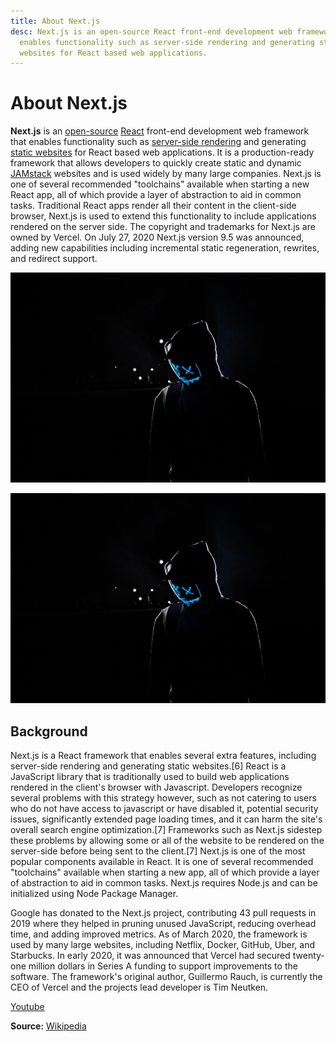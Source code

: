 ```yaml
---
title: About Next.js
desc: Next.js is an open-source React front-end development web framework that
  enables functionality such as server-side rendering and generating static
  websites for React based web applications.
---
```

# About Next.js

**Next.js** is an [open-source](https://en.wikipedia.org/wiki/Open-source) [React](https://en.wikipedia.org/wiki/React_(web_framework)) front-end development web framework that enables functionality such as [server-side rendering](https://en.wikipedia.org/wiki/Server-side_scripting) and generating [static websites](https://en.wikipedia.org/wiki/Static_web_page) for React based web applications. It is a production-ready framework that allows developers to quickly create static and dynamic [JAMstack](https://en.wikipedia.org/wiki/JAMstack) websites and is used widely by many large companies. Next.js is one of several recommended "toolchains" available when starting a new React app, all of which provide a layer of abstraction to aid in common tasks. Traditional React apps render all their content in the client-side browser, Next.js is used to extend this functionality to include applications rendered on the server side. The copyright and trademarks for Next.js are owned by Vercel. On July 27, 2020 Next.js version 9.5 was announced, adding new capabilities including incremental static regeneration, rewrites, and redirect support.

![Image of next js](/static/images/anonymous.jpg "Image of next js")

![Anonymous title](/static/images/anonymous.jpg "Anonymous title")

## Background

Next.js is a React framework that enables several extra features, including server-side rendering and generating static websites.\[6] React is a JavaScript library that is traditionally used to build web applications rendered in the client's browser with Javascript. Developers recognize several problems with this strategy however, such as not catering to users who do not have access to javascript or have disabled it, potential security issues, significantly extended page loading times, and it can harm the site's overall search engine optimization.\[7] Frameworks such as Next.js sidestep these problems by allowing some or all of the website to be rendered on the server-side before being sent to the client.\[7] Next.js is one of the most popular components available in React. It is one of several recommended "toolchains" available when starting a new app, all of which provide a layer of abstraction to aid in common tasks. Next.js requires Node.js and can be initialized using Node Package Manager.

Google has donated to the Next.js project, contributing 43 pull requests in 2019 where they helped in pruning unused JavaScript, reducing overhead time, and adding improved metrics. As of March 2020, the framework is used by many large websites, including Netflix, Docker, GitHub, Uber, and Starbucks. In early 2020, it was announced that Vercel had secured twenty-one million dollars in Series A funding to support improvements to the software. The framework's original author, Guillermo Rauch, is currently the CEO of Vercel and the projects lead developer is Tim Neutken.

[](https://www.youtube.com/watch?v=IkOVe40Sy0U&t=528s)[Youtube](<https://www.youtube.com/watch?v=IkOVe40Sy0U&t=528s>)

**Source:** [Wikipedia](https://en.wikipedia.org/wiki/Next.js)